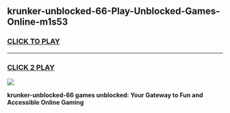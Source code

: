 
## krunker-unblocked-66-Play-Unblocked-Games-Online-m1s53
<h3>
<a href="https://premium76.site?title=krunker-unblocked-66&ref=25A">CLICK TO PLAY</a></h3>
<hr>

<h3>
<a href="https://premium76.site?title=krunker-unblocked-66&ref=25A">CLICK 2 PLAY</a>
  
</h3>

<a href="https://premium76.site?title=krunker-unblocked-66&ref=25A"><img src="https://clearcache.store/games.png"></a>


**krunker-unblocked-66 games unblocked: Your Gateway to Fun and Accessible Online Gaming**
